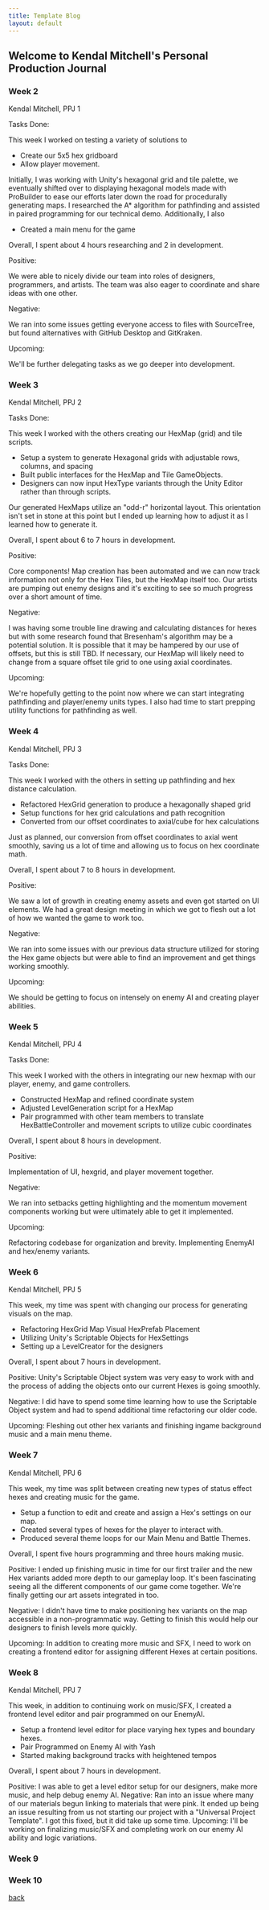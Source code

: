 ```yaml
---
title: Template Blog
layout: default
---
```


## Welcome to Kendal Mitchell's Personal Production Journal

### Week 2
Kendal Mitchell, PPJ 1

Tasks Done: 

This week I worked on testing a variety of solutions to 

* Create our 5x5 hex gridboard
* Allow player movement. 

Initially, I was working with Unity's hexagonal grid and tile palette, 
we eventually shifted over to displaying hexagonal models made with ProBuilder to ease our efforts later down the road for procedurally generating maps.
I researched the A* algorithm for pathfinding and assisted in paired programming for our technical demo. Additionally, I also

* Created a main menu for the game

Overall, I spent about 4 hours researching and 2 in development.

Positive:

We were able to nicely divide our team into roles of designers, programmers, and artists. The team was also eager to coordinate and share ideas with one other.

Negative: 

We ran into some issues getting everyone access to files with SourceTree, but found alternatives with GitHub Desktop and GitKraken.

Upcoming:

We'll be further delegating tasks as we go deeper into development.

### Week 3

Kendal Mitchell, PPJ 2

Tasks Done: 

This week I worked with the others creating our HexMap (grid) and tile scripts. 

* Setup a system to generate Hexagonal grids with adjustable rows, columns, and spacing
* Built public interfaces for the HexMap and Tile GameObjects.
* Designers can now input HexType variants through the Unity Editor rather than through scripts.

Our generated HexMaps utilize an "odd-r" horizontal layout. This orientation isn't set in stone at this point but I ended up learning how to adjust it as I learned how to generate it.

Overall, I spent about 6 to 7 hours in development.

Positive:

Core components! Map creation has been automated and we can now track information not only for the Hex Tiles, but the HexMap itself too. Our artists are pumping out enemy designs and it's exciting to see so much progress over a short amount of time.

Negative: 

I was having some trouble line drawing and calculating distances for hexes but with some research found that Bresenham's algorithm may be a potential solution. It is possible that it may be hampered by our use of offsets, but this is still TBD. If necessary, our HexMap will likely need to change from a square offset tile grid to one using axial coordinates. 

Upcoming:

We're hopefully getting to the point now where we can start integrating pathfinding and player/enemy units types. I also had time to start prepping utility functions for pathfinding as well.

### Week 4

Kendal Mitchell, PPJ 3

Tasks Done: 

This week I worked with the others in setting up pathfinding and hex distance calculation. 

* Refactored HexGrid generation to produce a hexagonally shaped grid
* Setup functions for hex grid calculations and path recognition
* Converted from our offset coordinates to axial/cube for hex calculations

Just as planned, our conversion from offset coordinates to axial went smoothly, saving us a lot of time and allowing us to focus on hex coordinate math.

Overall, I spent about 7 to 8 hours in development.

Positive:

We saw a lot of growth in creating enemy assets and even got started on UI elements. We had a great design meeting in which we got to flesh out a lot of how we wanted the game to work too.

Negative: 

We ran into some issues with our previous data structure utilized for storing the Hex game objects but were able to find an improvement and get things working smoothly. 

Upcoming:

We should be getting to focus on intensely on enemy AI and creating player abilities.

### Week 5

Kendal Mitchell, PPJ 4

Tasks Done: 

This week I worked with the others in integrating our new hexmap with our player, enemy, and game controllers. 

* Constructed HexMap and refined coordinate system 
* Adjusted LevelGeneration script for a HexMap
* Pair programmed with other team members to translate HexBattleController and movement scripts to utilize cubic coordinates


Overall, I spent about 8 hours in development.

Positive:

Implementation of UI, hexgrid, and player movement together.  

Negative: 

We ran into setbacks getting highlighting and the momentum movement components working but were ultimately able to get it implemented. 

Upcoming:

Refactoring codebase for organization and brevity. Implementing EnemyAI and hex/enemy variants.

### Week 6

Kendal Mitchell, PPJ 5

This week, my time was spent with changing our process for generating visuals on the map.

* Refactoring HexGrid Map Visual HexPrefab Placement
* Utilizing Unity's Scriptable Objects for HexSettings
* Setting up a LevelCreator for the designers

Overall, I spent about 7 hours in development.

Positive:
Unity's Scriptable Object system was very easy to work with and the process of adding the objects onto our current Hexes is going smoothly.

Negative:
I did have to spend some time learning how to use the Scriptable Object system and had to spend additional time refactoring our older code.

Upcoming:
Fleshing out other hex variants and finishing ingame background music and a main menu theme.

### Week 7

Kendal Mitchell, PPJ 6

This week, my time was split between creating new types of status effect hexes and creating music for the game. 

* Setup a function to edit and create and assign a Hex's settings on our map.
* Created several types of hexes for the player to interact with.
* Produced several theme loops for our Main Menu and Battle Themes.

Overall, I spent five hours programming and three hours making music.

Positive:
I ended up finishing music in time for our first trailer and the new Hex variants added more depth to our gameplay loop. It's been fascinating seeing all the different components of our game come together. We're finally getting our art assets integrated in too.

Negative:
I didn't have time to make positioning hex variants on the map accessible in a non-programmatic way. Getting to finish this would help our designers to finish levels more quickly.

Upcoming:
In addition to creating more music and SFX, I need to work on creating a frontend editor for assigning different Hexes at certain positions.


### Week 8

Kendal Mitchell, PPJ 7

This week, in addition to continuing work on music/SFX, I created a frontend level editor and pair programmed on our EnemyAI.

* Setup a frontend level editor for place varying hex types and boundary hexes.
* Pair Programmed on Enemy AI with Yash
* Started making background tracks with heightened tempos 

Overall, I spent about 7 hours in development.

Positive:
I was able to get a level editor setup for our designers, make more music, and help debug enemy AI.
Negative:
Ran into an issue where many of our materials begun linking to materials that were pink. It ended up being an issue resulting from us not starting our project with a "Universal Project Template". I got this fixed, but it did take up some time.
Upcoming:
I'll be working on finalizing music/SFX and completing work on our enemy AI ability and logic variations.

### Week 9

### Week 10

[back](Blogs.html)
